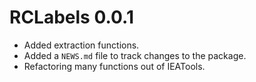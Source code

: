 # RCLabels 0.0.1

* Added extraction functions. 
* Added a `NEWS.md` file to track changes to the package.
* Refactoring many functions out of IEATools.
